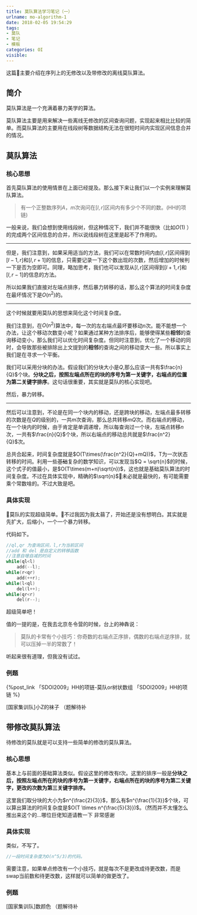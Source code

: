 ```yaml
---
title: 莫队算法学习笔记（一）
urlname: mo-algorithm-1
date: 2018-02-05 19:54:29
tags:
- 莫队
- 笔记
- 模板
categories: OI
visible:
---
```


这篇主要介绍在序列上的无修改以及带修改的离线莫队算法。

<!-- more -->
## 简介

莫队算法是一个充满着暴力美学的算法。

莫队算法主要是用来解决一些离线无修改的区间查询问题，实现起来相比比较的简单。而莫队算法的主要用在线段树等数据结构无法在很短时间内实现区间信息合并的情况。

## 莫队算法

### 核心思想

首先莫队算法的使用情景在上面已经提及。那么接下来让我们以一个实例来理解莫队算法。

> 有一个正整数序列$A$，$m$次询问在$[l,r]$区间内有多少个不同的数。(HH的项链)

一般来说，我们会想到使用线段树，但这种情况下，我们并不能很快（比如$O(1)$ ）的完成两个区间信息的合并，所以说线段树在这里是起不了作用的。

- - -

但是，我们注意到，如果采用适当的方法，我们可以在常数时间内由$[l,r]$区间得到$[l-1,r]$和$[l,r+1]$的信息，只需要记录一下这个数出现的次数，然后增加的时候判一下是否为空即可。同理，略加思考，我们也可以发现从$[l,r]$区间得到$[l+1,r]$和$[l,r-1]$的信息的方法。

所以如果我们直接对左端点排序，然后暴力转移的话，那么这个算法的时间复杂度在最坏情况下是$O(n^2)$的。

- - -

这个时候就要用莫队的思想来简化这个时间复杂度。

我们注意到，在$O(n^2)$算法中，每一次的左右端点最坏要移动$n$次。能不能想一个办法，让这个移动次数变小呢？如果通过某种方法排序后，能够使得某些**相邻**的查询移动变小，那么我们可以优化时间复杂度。但同时注意到，优化了一个移动的同时，会导致那些被排除出上文提到的**相邻**的查询之间的移动变大一些。所以事实上我们是在寻求一个平衡。

我们可以采用分块的办法。假设我们的分块大小是$Q$,那么应该一共有$\frac{n}{Q}$个块。**分块之后，按照左端点所在的块的序号为第一关键字，右端点的位置为第二关键字排序**。这句话很重要，其实就是莫队的核心实现吧。

然后，暴力转移。

- - - 

然后可以注意到，不论是在同一个块内的移动，还是跨块的移动，左端点最多转移的次数是在$Q$的级别的，一共$m$次查询，那么总共转移$mQ$次。而右端点的移动，在一个块内的时候，由于肯定是单调递增，所以每查询过一个块，左端点转移$n$次，一共有$\frac{n}{Q}$个块，所以右端点的移动总共就是$\frac{n^2}{Q}$次。

总共合起来，时间复杂度就是$O(T\times(\frac{n^2}{Q}+mQ))$，T为一次状态转移的时间。利用一些~~基础~~复杂的数学知识，可以发现当$Q = \sqrt{n}$的时候，这个式子的值最小，是$O(T\times(m+n)\sqrt{n})$，这也就是基础莫队算法的时间复杂度。不过在具体实现中，精确的$\sqrt{n}$未必就是最快的，有可能需要乘个常数啥的。不过大致是吧。

### 具体实现

莫队的实现超级简单。不过我因为我太蒻了，开始还是没有想明白。其实就是先扩大，后缩小，一个一个暴力转移。

代码如下。

```cpp
//ql,qr 为查询区间，l,r为当前区间
//add 和 del 是自定义的转移函数
//注意自增自减的时间
while(ql<l)
    add(--l);
while(r<qr)
    add(++r);
while(l<ql)
    del(l++);
while(qr<r)
    del(r--);
```

超级简单吧！

值的一提的是，在我去北京冬令营的时候，台上的神犇说：

> 莫队的卡常有个小技巧：你奇数的右端点正序排，偶数的右端点逆序排，就可以压掉一半的常数了！

听起来很有道理，但我没有试过。

### 例题

{%post_link 「SDOI2009」HH的项链-莫队or树状数组 「SDOI2009」HH的项链  %}

[国家集训队]小Z的袜子 （题解待补

## 带修改莫队算法

待修改的莫队就是可以支持一些简单的修改的莫队算法。

### 核心思想

基本上与前面的基础算法类似。假设这里的修改有$t$次。这里的排序一般是**分块之后，按照左端点所在的块的序号为第一关键字，右端点所在的块的序号为第二关键字，更改的次数为第三关键字排序。**

这里我们取分块的大小为$n^{\frac{2}{3}}$，那么有$n^{\frac{1}{3}}$个块，可以算出算法的时间复杂度是$O(T \times n^{\frac{5}{3}})$。（然而并不太懂怎么推出来这个的...哪位巨佬知道请教一下 非常感谢

### 具体实现

类似，不写了。

```cpp
//一段时间复杂度为O(n^5/3)的代码。
```

需要注意，如果单点修改有一个小技巧，就是每次不是更改成待更改数，而是swap当前数和待更改数，这样就可以简单的做更改了。

### 例题

[国家集训队]数颜色 （题解待补
